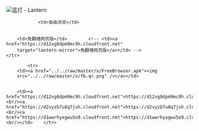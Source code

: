 

<img src="../../raw/master/x/8e0a2b81.c82003be.LanternYellow2.png" alt="蓝灯 - Lantern"/>
<table>
    <tr>
                
                <td>自由浏览</td>
        
        
        <td>免翻墙网页版</td>        <!-- <td><a href="https://d12vg0dpm9mc9h.cloudfront.net"
        target="lantern-mirror">免翻墙网页版</a></td> -->
    </tr>
    
            <tr>
        <td><a href="../../raw/master/x/FreeBrowser.apk"><img
        src="../../raw/master/x/fb.qr.png" /></a></td>

        
        <td><a href="https://d12vg0dpm9mc9h.cloudfront.net">https://d12vg0dpm9mc9h.cloudfront.net</a><br/><a href="https://d2vyzb7u8q7juh.cloudfront.net">https://d2vyzb7u8q7juh.cloudfront.net</a><br/><a href="https://d1wwrhyxgwu5o9.cloudfront.net">https://d1wwrhyxgwu5o9.cloudfront.net</a><br/></td>    </tr>
</table>
